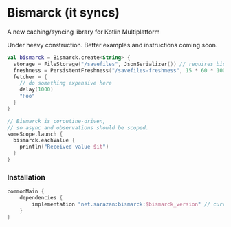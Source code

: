 # Bismarck (it syncs)
A new caching/syncing library for Kotlin Multiplatform

Under heavy construction. Better examples and instructions coming soon.

```kotlin
val bismarck = Bismarck.create<String> {
  storage = FileStorage("/savefiles", JsonSerializer()) // requires bismarck-serializer-kotlinx
  freshness = PersistentFreshness("/savefiles-freshness", 15 * 60 * 1000) // data is considered fresh for 15 minutes
  fetcher = {
    // do something expensive here
    delay(1000)
    "Foo"
  }
}

// Bismarck is coroutine-driven, 
// so async and observations should be scoped.
someScope.launch { 
  bismarck.eachValue {
    println("Received value $it")    
  }
}
```

### Installation
```gradle
commonMain {
    dependencies {
        implementation "net.sarazan:bismarck:$bismarck_version" // currently 0.0.5
    }
}
```
